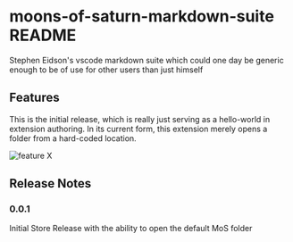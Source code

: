 # moons-of-saturn-markdown-suite README

Stephen Eidson's vscode markdown suite which could one day be generic enough to be of use for other users than just himself


## Features

This is the initial release, which is really just serving as a hello-world in extension authoring.  In its current form, this extension merely opens a folder from a hard-coded location.

![feature X](images/open-open-mos-volume.png)

<!-- ## Requirements

If you have any requirements or dependencies, add a section describing those and how to install and configure them.

## Extension Settings

Include if your extension adds any VS Code settings through the `contributes.configuration` extension point.

For example:

This extension contributes the following settings:

* `myExtension.enable`: enable/disable this extension
* `myExtension.thing`: set to `blah` to do something -->

<!-- ## Known Issues

   -->

## Release Notes


### 0.0.1

Initial Store Release with the ability to open the default MoS folder
